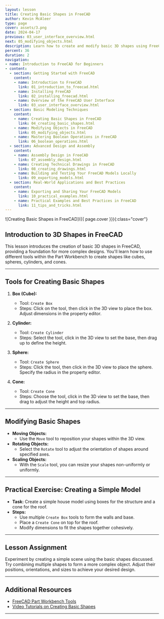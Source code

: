```yaml
---
layout: lesson
title: Creating Basic Shapes in FreeCAD
author: Kevin McAleer
type: page
cover: assets/3.png
date: 2024-04-17
previous: 03_user_interface_overview.html
next: 05_modifying_objects.html
description: Learn how to create and modify basic 3D shapes using FreeCAD's tools.
percent: 36
duration: 2
navigation:
- name: Introduction to FreeCAD for Beginners
- content:
  - section: Getting Started with FreeCAD
    content:
    - name: Introduction to FreeCAD
      link: 01_introduction_to_freecad.html
    - name: Installing FreeCAD
      link: 02_installing_freecad.html
    - name: Overview of the FreeCAD User Interface
      link: 03_user_interface_overview.html
  - section: Basic Modeling Techniques
    content:
    - name: Creating Basic Shapes in FreeCAD
      link: 04_creating_basic_shapes.html
    - name: Modifying Objects in FreeCAD
      link: 05_modifying_objects.html
    - name: Mastering Boolean Operations in FreeCAD
      link: 06_boolean_operations.html
  - section: Advanced Design and Assembly
    content:
    - name: Assembly Design in FreeCAD
      link: 07_assembly_design.html
    - name: Creating Technical Drawings in FreeCAD
      link: 08_creating_drawings.html
    - name: Building and Testing Your FreeCAD Models Locally
      link: 09_exporting_models.html
  - section: Real-World Applications and Best Practices
    content:
    - name: Exporting and Sharing Your FreeCAD Models
      link: 10_practical_examples.html
    - name: Practical Examples and Best Practices in FreeCAD
      link: 11_tips_and_tricks.html
---
```



![Creating Basic Shapes in FreeCAD]({{ page.cover }}){:class="cover"}

## Introduction to 3D Shapes in FreeCAD

This lesson introduces the creation of basic 3D shapes in FreeCAD, providing a foundation for more complex designs. You'll learn how to use different tools within the Part Workbench to create shapes like cubes, spheres, cylinders, and cones.

---

## Tools for Creating Basic Shapes

1. **Box (Cube):**
   - Tool: `Create Box`
   - Steps: Click on the tool, then click in the 3D view to place the box. Adjust dimensions in the property editor.

2. **Cylinder:**
   - Tool: `Create Cylinder`
   - Steps: Select the tool, click in the 3D view to set the base, then drag up to define the height.

3. **Sphere:**
   - Tool: `Create Sphere`
   - Steps: Click the tool, then click in the 3D view to place the sphere. Specify the radius in the property editor.

4. **Cone:**
   - Tool: `Create Cone`
   - Steps: Choose the tool, click in the 3D view to set the base, then drag to adjust the height and top radius.

---

## Modifying Basic Shapes

- **Moving Objects:**
  - Use the `Move` tool to reposition your shapes within the 3D view.
- **Rotating Objects:**
  - Select the `Rotate` tool to adjust the orientation of shapes around specified axes.
- **Scaling Objects:**
  - With the `Scale` tool, you can resize your shapes non-uniformly or uniformly.

---

## Practical Exercise: Creating a Simple Model

- **Task:** Create a simple house model using boxes for the structure and a cone for the roof.
- **Steps:**
  - Use multiple `Create Box` tools to form the walls and base.
  - Place a `Create Cone` on top for the roof.
  - Modify dimensions to fit the shapes together cohesively.

---

## Lesson Assignment

Experiment by creating a simple scene using the basic shapes discussed. Try combining multiple shapes to form a more complex object. Adjust their positions, orientations, and sizes to achieve your desired design.

---

## Additional Resources

- [FreeCAD Part Workbench Tools](https://wiki.freecadweb.org/Part_Workbench)
- [Video Tutorials on Creating Basic Shapes](https://www.youtube.com/results?search_query=freecad+basic+shapes)

---
